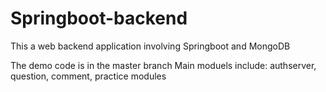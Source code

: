 # Springboot-backend
This a web backend application involving Springboot and MongoDB

The demo code is in the master branch
Main moduels include: authserver, question, comment, practice modules
